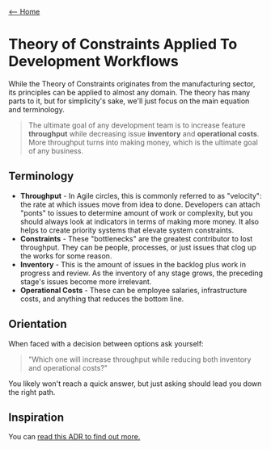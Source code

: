 [<-- Home](/readme.md)

# Theory of Constraints Applied To Development Workflows

While the Theory of Constraints originates from the manufacturing sector, its principles can be
applied to almost any domain. The theory has many parts to it, but for simplicity's sake, we'll just
focus on the main equation and terminology.

> The ultimate goal of any development team is to increase feature **throughput** while decreasing
> issue **inventory** and **operational costs**. More throughput turns into making money, which
> is the ultimate goal of any business.

## Terminology

- **Throughput** - In Agile circles, this is commonly referred to as "velocity": the rate at which
  issues move from idea to done. Developers can attach "ponts" to issues to determine amount of work
  or complexity, but you should always look at indicators in terms of making more money. It also
  helps to create priority systems that elevate system constraints.
- **Constraints** - These "bottlenecks" are the greatest contributor to lost throughput. They can be
  people, processes, or just issues that clog up the works for some reason.
- **Inventory** - This is the amount of issues in the backlog plus work in progress and review. As
  the inventory of any stage grows, the preceding stage's issues become more irrelevant.
- **Operational Costs** - These can be employee salaries, infrastructure costs, and anything that
  reduces the bottom line.

## Orientation

When faced with a decision between options ask yourself:

> "Which one will increase throughput while reducing both inventory and operational costs?"

You likely won't reach a quick answer, but just asking should lead you down the right path.

## Inspiration

You can [read this ADR to find out more.](https://github.com/CUCentralAdvancement/adr-docs/blob/main/docs/0006-theory-of-constraints-kanban.md)
